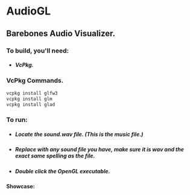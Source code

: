 # AudioGL

## Barebones Audio Visualizer.

### To build, you'll need:

- ##### VcPkg.

### VcPkg Commands.

```bash
vcpkg install glfw3
vcpkg install glm
vcpkg install glad
```

### To run:

- ##### Locate the sound.wav file. (This is the music file.)

- ##### Replace with any sound file you have, make sure it is wav and the exact same spelling as the file.

- ##### Double click the OpenGL executable.

#### Showcase:

